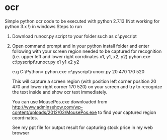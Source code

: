 # ocr
Simple python ocr code to be executed with python 2.7.13 (Not working for python 3.x !) in windows
Steps to run 
1. Download runocr.py script to your folder such as c:\pyscript  
2. Open command prompt and in your python install folder and enter following with your screen region needed to be captured for recognition  
    (i.e. upper left and lower right corrdinates x1, y1, x2, y2) 
     pyhon.exe c:\pyscript\runocr.py x1 y1 x2 y2
     
     e.g    C:\Python>  pyhon.exe c:\pyscript\runocr.py 20 470 170 520
     
     
     This will capture a screen region (with position left corner position 20 470 and lower right corner 170 520) on your screen and 
     try to recognize the text inside and show ocr text immediately. 
     
     You can use MousePos.exe downloaded from http://www.adminsehow.com/wp-content/uploads/2012/03/MousePos.exe to find your 
     captured region coordinates.
     
     See my ppt file for output result for capturing stock price in my web browser 
     
     
